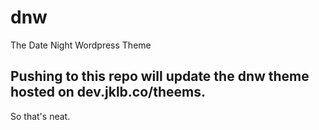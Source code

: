 dnw
===

The Date Night Wordpress Theme

Pushing to this repo will update the dnw theme hosted on dev.jklb.co/theems.
----------------------------------------------------------------------------
So that's neat.